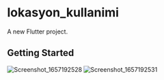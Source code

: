 # lokasyon_kullanimi

A new Flutter project.

## Getting Started

![Screenshot_1657192528](https://user-images.githubusercontent.com/45571159/177761136-c5301615-8c2e-4af8-9322-6547ad252f48.png)
![Screenshot_1657192531](https://user-images.githubusercontent.com/45571159/177761149-b228953d-9ed0-4f56-8060-6290308c5bb7.png)
